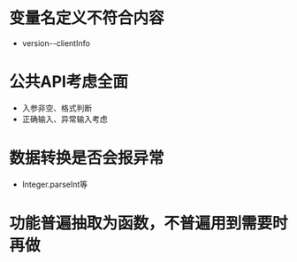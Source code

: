 # 变量名定义不符合内容

+ version--clientInfo

# 公共API考虑全面

+ 入参非空、格式判断
+ 正确输入、异常输入考虑

# 数据转换是否会报异常

+ Integer.parseInt等

# 功能普遍抽取为函数，不普遍用到需要时再做

